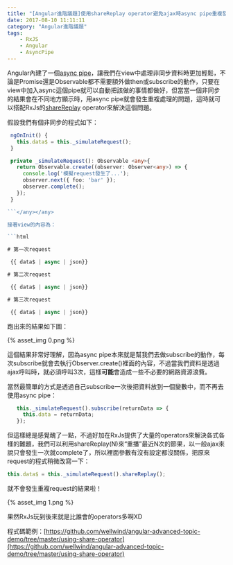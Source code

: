 ```yaml
---
title: "[Angular進階議題]使用shareReplay operator避免ajax時async pipe重複發request的問題"
date: 2017-08-10 11:11:11
category: "Angular進階議題"
tags:
    - RxJS
    - Angular
    - AsyncPipe
---
```

Angular內建了一個[async pipe](https://angular.io/api/common/AsyncPipe)，讓我們在view中處理非同步資料時更加輕鬆，不論是Promise還是Observable都不需要額外做then或subscribe的動作，只要在view中加入async這個pipe就可以自動把該做的事情都做好，但當當一個非同步的結果會在不同地方顯示時，用async pipe就會發生重複處理的問題，這時就可以搭配RxJs的[shareReplay](https://github.com/Reactive-Extensions/RxJS/blob/master/doc/api/core/operators/sharereplay.md) operator來解決這個問題。

<!-- more -->

假設我們有個非同步的程式如下：

 ```typescript
  ngOnInit() {
    this.data$ = this._simulateRequest();
  }

  private _simulateRequest(): Observable <any>{
    return Observable.create((observer: Observer<any>) => {
      console.log('模擬request發生了...');
      observer.next({ foo: 'bar' });
      observer.complete();
    });
  }

```</any></any> 

接著view的內容為：

 ```html

# 第一次request

  {{ data$ | async | json}}

# 第二次request

  {{ data$ | async | json}}

# 第三次request

  {{ data$ | async | json}}

``` 

跑出來的結果如下圖：

{% asset_img 0.png %}

這個結果非常好理解，因為async pipe本來就是幫我們去做subscribe的動作，每次subscribe就會去執行Observer.create()裡面的內容，不過當我們資料是透過ajax呼叫時，就必須呼叫3次，這樣**可能**會造成一些不必要的網路資源浪費。

當然最簡單的方式是透過自己subscribe一次後把資料放到一個變數中，而不再去使用async pipe：

 ```typescript
    this._simulateRequest().subscribe(returnData => {
      this.data = returnData;
    });
``` 

但這樣總是感覺醜了一點，不過好加在RxJs提供了大量的operators來解決各式各樣的難題，我們可以利用shareReplay(N)來“重播”最近N次的節果，以一般ajax來說只會發生一次就complete了，所以裡面參數有沒有設定都沒關係，把原來request的程式稍微改寫一下：

 ```typescript
this.data$ = this._simulateRequest().shareReplay();
``` 

就不會發生重複request的結果啦！

{% asset_img 1.png %}

果然RxJs玩到後來就是比誰會的operators多啊XD

程式碼範例：[https://github.com/wellwind/angular-advanced-topic-demo/tree/master/using-share-operator](https://github.com/wellwind/angular-advanced-topic-demo/tree/master/using-share-operator)